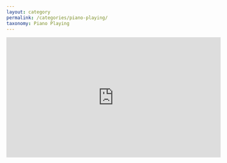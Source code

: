 ```yaml
---
layout: category
permalink: /categories/piano-playing/
taxonomy: Piano Playing
---
```


<iframe width="560" height="315" src="https://www.youtube.com/embed/TZ47Pj1oWdI" frameborder="0" allow="accelerometer; autoplay; encrypted-media; gyroscope; picture-in-picture" allowfullscreen></iframe>